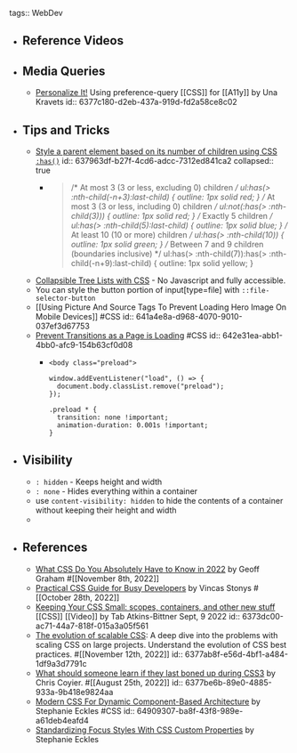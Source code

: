 tags:: WebDev

- ## Reference Videos
- ## Media Queries
	- [Personalize It!](https://css-tricks.com/personalize-it/) Using preference-query [[CSS]] for [[A11y]] by Una Kravets
	  id:: 6377c180-d2eb-437a-919d-fd2a58ce8c02
- ## Tips and Tricks
	- [Style a parent element based on its number of children using CSS `:has()`](https://www.bram.us/2022/11/17/style-a-parent-element-based-on-its-number-of-children-using-css-has)
	  id:: 637963df-b27f-4cd6-adcc-7312ed841ca2
	  collapsed:: true
		- > /* At most 3 (3 or less, excluding 0) children */
		  ul:has(> :nth-child(-n+3):last-child) {
		  	outline: 1px solid red;
		  }
		  /* At most 3 (3 or less, including 0) children */
		  ul:not(:has(> :nth-child(3))) {
		  	outline: 1px solid red;
		  }
		  /* Exactly 5 children */
		  ul:has(> :nth-child(5):last-child) {
		  	outline: 1px solid blue;
		  }
		  /* At least 10 (10 or more) children */
		  ul:has(> :nth-child(10)) {
		  	outline: 1px solid green;
		  }
		  /* Between 7 and 9 children (boundaries inclusive) */
		  ul:has(> :nth-child(7)):has(> :nth-child(-n+9):last-child) {
		  	outline: 1px solid yellow;
		  }
	- [Collapsible Tree Lists with CSS](https://iamkate.com/code/tree-views/) - No Javascript and fully accessible.
	- You can style the button portion of input[type=file] with `::file-selector-button`
	- [[Using Picture And Source Tags To Prevent Loading Hero Image On Mobile Devices]] #CSS
	  id:: 641a4e8a-d968-4070-9010-037ef3d67753
	- [Prevent Transitions as a Page is Loading](https://chriscoyier.net/2023/04/05/prevent-transitions-as-a-page-is-loading/) #CSS
	  id:: 642e31ea-abb1-4bb0-afc9-154b63cf0d08
		- ```
		  <body class="preload">
		  
		  window.addEventListener("load", () => {
		    document.body.classList.remove("preload");
		  });
		  
		  .preload * { 
		    transition: none !important;
		    animation-duration: 0.001s !important; 
		  }
		  ```
- ## Visibility
	- `: hidden` - Keeps height and width
	- `: none` - Hides everything within a container
	- use `content-visibility: hidden` to hide the contents of a container without keeping their height and width
	-
- ## References
	- [What CSS Do You Absolutely Have to Know in 2022](https://css-tricks.com/what-css-do-you-absolutely-have-to-know-in-2022/) by Geoff Graham #[[November 8th, 2022]]
	- [Practical CSS Guide for Busy Developers](https://codefrontend.com/css-guide/) by Vincas Stonys #[[October 28th, 2022]]
	- [Keeping Your CSS Small: scopes, containers, and other new stuff](https://www.youtube.com/watch?v=bz0sMsCiU1c) [[CSS]] [[Video]] by Tab Atkins-Bittner Sept, 9 2022
	  id:: 6373dc00-ac71-44a7-818f-015a3a05f561
	- [The evolution of scalable CSS](https://frontendmastery.com/posts/the-evolution-of-scalable-css/): A deep dive into the problems with scaling CSS on large projects. Understand the evolution of CSS best practices. #[[November 12th, 2022]]
	  id:: 6377ab8f-e56d-4bf1-a484-1df9a3d7791c
	- [What should someone learn if they last boned up during CSS3](https://css-tricks.com/whats-new-since-css3/) by Chris Coyier. #[[August 25th, 2022]]
	  id:: 6377be6b-89e0-4885-933a-9b418e9824aa
	- [Modern CSS For Dynamic Component-Based Architecture](https://moderncss.dev/modern-css-for-dynamic-component-based-architecture/) by Stephanie Eckles #CSS
	  id:: 64909307-ba8f-43f8-989e-a61deb4eafd4
	- [Standardizing Focus Styles With CSS Custom Properties](https://css-tricks.com/standardizing-focus-styles-with-css-custom-properties/) by Stephanie Eckles